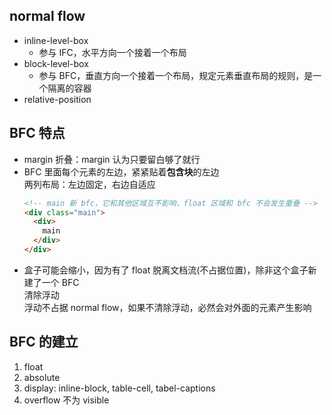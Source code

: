 ## normal flow  
- inline-level-box  
  - 参与 IFC，水平方向一个接着一个布局
- block-level-box  
  - 参与 BFC，垂直方向一个接着一个布局，规定元素垂直布局的规则，是一个隔离的容器
- relative-position  

## BFC 特点  
- margin 折叠：margin 认为只要留白够了就行  
- BFC 里面每个元素的左边，紧紧贴着**包含块**的左边  
  两列布局：左边固定，右边自适应  
  ```html
  <!-- main 新 bfc，它和其他区域互不影响，float 区域和 bfc 不会发生重叠 -->
  <div class="main">
    <div>
      main
    </div>
  </div>
  ```
- 盒子可能会缩小，因为有了 float 脱离文档流(不占据位置)，除非这个盒子新建了一个 BFC  
  清除浮动  
  浮动不占据 normal flow，如果不清除浮动，必然会对外面的元素产生影响  

## BFC 的建立  
1. float
2. absolute
3. display: inline-block, table-cell, tabel-captions
3. overflow 不为 visible